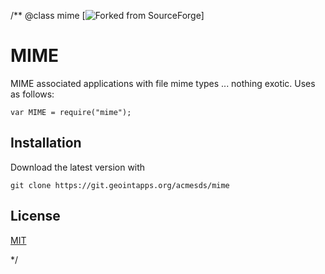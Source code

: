 /**
@class mime [![Forked from SourceForge](https://sourceforge.net)]
# MIME

MIME associated applications with file mime types ... nothing exotic.  Uses as follows:
	
	var MIME = require("mime");

## Installation

Download the latest version with

	git clone https://git.geointapps.org/acmesds/mime

## License

[MIT](LICENSE)

*/